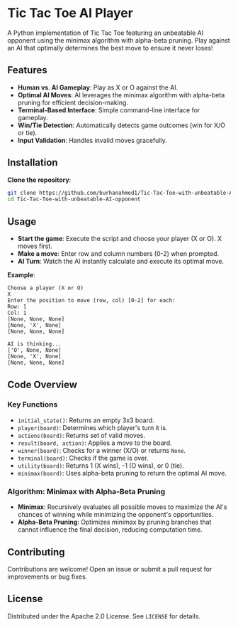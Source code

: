 
# Tic Tac Toe AI Player

A Python implementation of Tic Tac Toe featuring an unbeatable AI opponent using the minimax algorithm with alpha-beta pruning. Play against an AI that optimally determines the best move to ensure it never loses!

## Features

- **Human vs. AI Gameplay**: Play as X or O against the AI.
- **Optimal AI Moves**: AI leverages the minimax algorithm with alpha-beta pruning for efficient decision-making.
- **Terminal-Based Interface**: Simple command-line interface for gameplay.
- **Win/Tie Detection**: Automatically detects game outcomes (win for X/O or tie).
- **Input Validation**: Handles invalid moves gracefully.

## Installation

**Clone the repository**:
```bash
git clone https://github.com/burhanahmed1/Tic-Tac-Toe-with-unbeatable-AI-opponent.git
cd Tic-Tac-Toe-with-unbeatable-AI-opponent
```


## Usage

- **Start the game**: Execute the script and choose your player (X or O). X moves first.
- **Make a move**: Enter row and column numbers (0-2) when prompted.
- **AI Turn**: Watch the AI instantly calculate and execute its optimal move.

**Example**:
```
Choose a player (X or O)
X
Enter the position to move (row, col) [0-2] for each:
Row: 1
Col: 1
[None, None, None]
[None, 'X', None]
[None, None, None]

AI is thinking...
['O', None, None]
[None, 'X', None]
[None, None, None]
```

## Code Overview

### Key Functions
- `initial_state()`: Returns an empty 3x3 board.
- `player(board)`: Determines which player's turn it is.
- `actions(board)`: Returns set of valid moves.
- `result(board, action)`: Applies a move to the board.
- `winner(board)`: Checks for a winner (X/O) or returns `None`.
- `terminal(board)`: Checks if the game is over.
- `utility(board)`: Returns 1 (X wins), -1 (O wins), or 0 (tie).
- `minimax(board)`: Uses alpha-beta pruning to return the optimal AI move.

### Algorithm: Minimax with Alpha-Beta Pruning
- **Minimax**: Recursively evaluates all possible moves to maximize the AI's chances of winning while minimizing the opponent's opportunities.
- **Alpha-Beta Pruning**: Optimizes minimax by pruning branches that cannot influence the final decision, reducing computation time.

## Contributing

Contributions are welcome! Open an issue or submit a pull request for improvements or bug fixes.

## License

Distributed under the Apache 2.0 License. See `LICENSE` for details.

